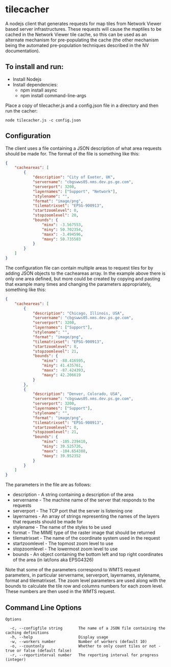 # tilecacher

A nodejs client that generates requests for map tiles from Network Viewer based server infrastructures. These requests will cause the maptiles to be cached in the Network Viewer tile cache, so this can be used as an alternate mechanism for pre-populating the cache (the other mechanism being the automated pre-population techniques described in the NV documentation).

## To install and run:
* Install Nodejs
* Install dependencies:
  * npm install async
  * npm install command-line-args
  
Place a copy of tilecacher.js and a config.json file in a directory and then run the cacher:

`
node tilecacher.js -c config.json
`

## Configuration

The client uses a file containing a JSON description of what area requests should be made for. The format of the file is something like this:

```json
{
	"cacheareas": [
		{
			"description": "City of Exeter, UK",
			"servername": "cbgswws05.nms.dev.ps.ge.com",
			"serverport": 3200,
			"layernames": ["Support", "Network"],
			"stylename": "",
			"format": "image/png",
			"tilematrixset": "EPSG-900913",
			"startzoomlevel": 0,
			"stopzoomlevel": 20,
			"bounds": {
				"minx": -3.567553,
				"miny": 50.702354,
				"maxx": -3.494596,
				"maxy": 50.735503
			}
		}
	]
}
```

The configuration file can contain multiple areas to request tiles for by adding JSON objects to the cacheareas array. In the example above there is only one area defined, but more could be created by copying and pasting that example many times and changing the parameters appropriately, something like this:

```json
{
	"cacheareas": [
		{
			"description": "Chicago, Illinois, USA",
			"servername": "cbgswws05.nms.dev.ps.ge.com",
			"serverport": 3200,
			"layernames": ["Support"],
			"stylename": "",
			"format": "image/png",
			"tilematrixset": "EPSG-900913",
			"startzoomlevel": 0,
			"stopzoomlevel": 21,
			"bounds": {
				"minx": -88.416595,
				"miny": 41.435761,
				"maxx": -87.424393,
				"maxy": 42.206619
			}
		},
		{
			"description": "Denver, Colorado, USA",
			"servername": "cbgswws05.nms.dev.ps.ge.com",
			"serverport": 3200,
			"layernames": ["Support"],
			"stylename": "",
			"format": "image/png",
			"tilematrixset": "EPSG-900913",
			"startzoomlevel": 0,
			"stopzoomlevel": 21,
			"bounds": {
				"minx": -105.239410,
				"miny": 39.525726,
				"maxx": -104.654388,
				"maxy": 39.952352
			}
		}
	]
}
```

The parameters in the file are as follows:
* description - A string containing a description of the area
* servername - The machine name of the server that responds to the requests
* serverport - The TCP port that the server is listening one
* layernames - An array of strings representing the names of the layers that requests should be made for
* stylename - The name of the styles to be used
* format - The MIME type of the raster image that should be returned
* tilematrixset - The name of the coordinate system used in the request
* startzoomlevel - The topmost zoom level to use
* stopzoomlevel - The lowermost zoom level to use
* bounds - An object containing the bottom left and top right coordinates of the area (in lat/lons aka EPSG4326)

Note that some of the parameters correspond to WMTS request parameters, in particular servername, serverport, layernames, stylename, format and tilematrixset. The zoom level parameters are used along with the bounds to calculate the tile row and columns numbers for each zoom level. These numbers are then used in the WMTS request.

## Command Line Options

```
Options

  -c, --configfile string       The name of a JSON file containing the caching definitions
  -h, --help                    Display usage
  -w, --workers number          Number of workers (default 10)
  -o, --countonly               Whether to only count tiles or not -true or false (default false)
  -r, --reportinterval number   The reporting interval for progress (integer)
 ```
